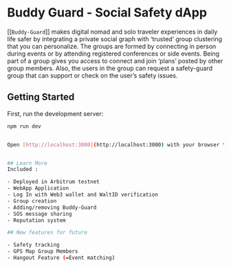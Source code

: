 # Buddy Guard - Social Safety dApp

[[`Buddy-Guard`]] makes digital nomad and solo traveler experiences in daily life safer by integrating a private social graph with ‘trusted’ group clustering that you can personalize. The groups are formed by connecting in person during events or by attending registered conferences or side events. Being part of a group gives you access to connect and join ‘plans’ posted by other group members. Also, the users in the group can request a safety-guard group that can support or check on the user’s safety issues.

## Getting Started

First, run the development server:

```bash
npm run dev


Open [http://localhost:3000](http://localhost:3000) with your browser to see the result.


## Learn More
Included :

- Deployed in Arbitrum testnet
- WebApp Application
- Log In with Web3 wallet and WaltID verification
- Group creation
- Adding/removing Buddy-Guard
- SOS message sharing
- Reputation system

## New features for future

- Safety tracking
- GPS Map Group Members
- Hangout Feature (=Event matching)


```
